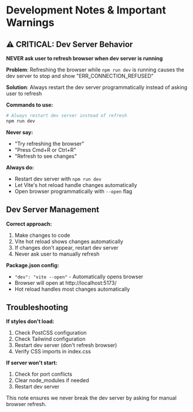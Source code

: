 # Development Notes & Important Warnings

## ⚠️ CRITICAL: Dev Server Behavior

**NEVER ask user to refresh browser when dev server is running**

**Problem**: Refreshing the browser while `npm run dev` is running causes the dev server to stop and show "ERR_CONNECTION_REFUSED"

**Solution**: Always restart the dev server programmatically instead of asking user to refresh

**Commands to use:**
```bash
# Always restart dev server instead of refresh
npm run dev
```

**Never say:**
- "Try refreshing the browser"  
- "Press Cmd+R or Ctrl+R"
- "Refresh to see changes"

**Always do:**
- Restart dev server with `npm run dev`
- Let Vite's hot reload handle changes automatically
- Open browser programmatically with `--open` flag

## Dev Server Management

**Correct approach:**
1. Make changes to code
2. Vite hot reload shows changes automatically
3. If changes don't appear, restart dev server
4. Never ask user to manually refresh

**Package.json config:**
- `"dev": "vite --open"` - Automatically opens browser
- Browser will open at http://localhost:5173/
- Hot reload handles most changes automatically

## Troubleshooting

**If styles don't load:**
1. Check PostCSS configuration
2. Check Tailwind configuration  
3. Restart dev server (don't refresh browser)
4. Verify CSS imports in index.css

**If server won't start:**
1. Check for port conflicts
2. Clear node_modules if needed
3. Restart dev server

This note ensures we never break the dev server by asking for manual browser refresh.